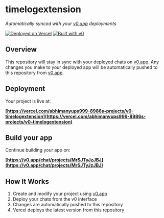 # timelogextension

*Automatically synced with your [v0.app](https://v0.app) deployments*

[![Deployed on Vercel](https://img.shields.io/badge/Deployed%20on-Vercel-black?style=for-the-badge&logo=vercel)](https://vercel.com/abhimanyups999-8986s-projects/v0-timelogextension)
[![Built with v0](https://img.shields.io/badge/Built%20with-v0.app-black?style=for-the-badge)](https://v0.app/chat/projects/MrSJTyJzJBJ)

## Overview

This repository will stay in sync with your deployed chats on [v0.app](https://v0.app).
Any changes you make to your deployed app will be automatically pushed to this repository from [v0.app](https://v0.app).

## Deployment

Your project is live at:

**[https://vercel.com/abhimanyups999-8986s-projects/v0-timelogextension](https://vercel.com/abhimanyups999-8986s-projects/v0-timelogextension)**

## Build your app

Continue building your app on:

**[https://v0.app/chat/projects/MrSJTyJzJBJ](https://v0.app/chat/projects/MrSJTyJzJBJ)**

## How It Works

1. Create and modify your project using [v0.app](https://v0.app)
2. Deploy your chats from the v0 interface
3. Changes are automatically pushed to this repository
4. Vercel deploys the latest version from this repository